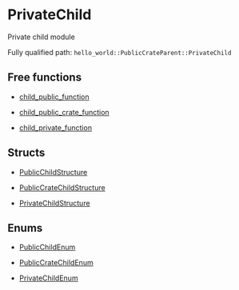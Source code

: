 # PrivateChild

Private child module


Fully qualified path: `hello_world::PublicCrateParent::PrivateChild`

## Free functions

- [child_public_function](./hello_world-PublicCrateParent-PrivateChild-child_public_function.md)

- [child_public_crate_function](./hello_world-PublicCrateParent-PrivateChild-child_public_crate_function.md)

- [child_private_function](./hello_world-PublicCrateParent-PrivateChild-child_private_function.md)

## Structs

- [PublicChildStructure](./hello_world-PublicCrateParent-PrivateChild-PublicChildStructure.md)

- [PublicCrateChildStructure](./hello_world-PublicCrateParent-PrivateChild-PublicCrateChildStructure.md)

- [PrivateChildStructure](./hello_world-PublicCrateParent-PrivateChild-PrivateChildStructure.md)

## Enums

- [PublicChildEnum](./hello_world-PublicCrateParent-PrivateChild-PublicChildEnum.md)

- [PublicCrateChildEnum](./hello_world-PublicCrateParent-PrivateChild-PublicCrateChildEnum.md)

- [PrivateChildEnum](./hello_world-PublicCrateParent-PrivateChild-PrivateChildEnum.md)

